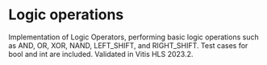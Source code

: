 # Logic operations

Implementation of Logic Operators, performing basic logic operations such as AND, OR, XOR, NAND, LEFT_SHIFT, and RIGHT_SHIFT. Test cases for bool and int are included. Validated in Vitis HLS 2023.2.
